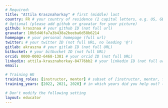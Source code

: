 ```yaml
---
# Required:
title: "Attila Krasznahorkay" # first (middle) last
country: FR # your country of residence (2 capital letters, e.g. US, GB, DE)
# Optional (please add github or gravatar for your picture)
github: krasznaa # your github ID (not full url)
gravatar: 10b5d46fa7a3b438a2beeba6d58b6214
homepage: # your personal homepage (full url)
twitter: # your twitter ID (not full URL, no leading '@')
gitlab: akraszna # your gitlab ID (not full URL)
bitbucket: # your bitbucket ID (not full URL)
orcid: 0000-0002-6468-1381 # your orcid ID (not full URL)
linkedin: attila-krasznahorkay-84776bb2 # your linkedin ID (not full url, i.e. the last bit of the url to your profile)
email:

# Training WG
training_roles: [instructor, mentor] # subset of [instructor, mentor, facilitator, author], can stay empty ([])
training_years: [2022, 2021, 2020] # in which years did you help out? (e.g. [2020, 2019])

# Don't modify the following setting
layout: educator
---
```

